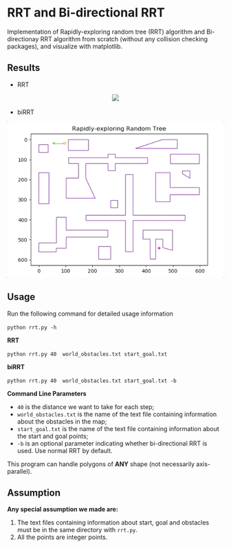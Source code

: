 # RRT and Bi-directional RRT
Implementation of Rapidly-exploring random tree (RRT) algorithm and Bi-directionay RRT algorithm from scratch (without any collision checking packages), and visualize with matplotlib.

## Results
- RRT
<p align="center">
  <img src="https://github.com/jingxixu/lis-work/blob/master/biRRT/imgs/rrt.gif">
</p>

- biRRT
<p align="center">
  <img src="https://github.com/jingxixu/lis-work/blob/master/biRRT/imgs/birrt.gif">
</p>

## Usage
Run the following command for detailed usage information

```python rrt.py -h``` 

__RRT__

```python rrt.py 40  world_obstacles.txt start_goal.txt ```

__biRRT__

```python rrt.py 40  world_obstacles.txt start_goal.txt -b ```

__Command Line Parameters__
- `40` is the distance we want to take for each step; 
- `world_obstacles.txt` is the name of the text file containing  information about the obstacles in the map; 
- `start_goal.txt` is the name of the text file containing information about the start and goal points; 
- `-b` is an optional parameter indicating whether bi-directional RRT is used. Use normal RRT by default.

This program can handle polygons of __ANY__ shape (not necessarily axis-parallel).


## Assumption
__Any special assumption we made are:__ 

1. The text files containing information about start, goal and obstacles must be in the same directory with ```rrt.py```.
2. All the points are integer points.

